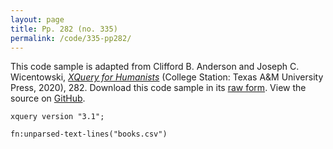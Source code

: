```yaml
---
layout: page
title: Pp. 282 (no. 335)
permalink: /code/335-pp282/
---
```


This code sample is adapted from Clifford B. Anderson and Joseph C. Wicentowski, 
[_XQuery for Humanists_](/) (College Station: Texas A&M University Press, 2020), 282. 
Download this code sample in its [raw form](/code/335-pp282/335-pp282.xq).
View the source on [GitHub](https://github.com/coding4humanists/xquery4humanists/blob/master/code/335-pp282/335-pp282.xq).

```xquery
xquery version "3.1";

fn:unparsed-text-lines("books.csv")
```  
